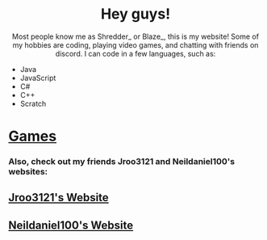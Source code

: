 
<head>
</head>
  <body>
  
 
   <p id="wlc">
  </p>
   <center><h1> Hey guys! </h1>
   Most people know me as Shredder_ or Blaze_, this is my website! Some of my hobbies are coding, playing video games, and chatting with friends on discord. I can code in a few languages, such as:</center>
   <ul>
  <li>Java</li>
  <li>JavaScript</li>
  <li>C#</li>
  <li>C++</li>
  <li>Scratch</li>
</ul>
<p>
<h1><a href="https://blaze8834.github.io/games.md">Games</a></h1>
<h3> Also, check out my friends Jroo3121 and Neildaniel100's websites:</h3>
<h2><a href="https://jroo3121.github.io/">Jroo3121's Website</a></h2>
<h2><a href="https://neildaniel00.github.io/">Neildaniel100's Website</a></h2>
  
<script>
  var person = prompt("Please enter your name", "A Blaze_ fan");

if (person != null) {
  document.getElementById("wlc").innerHTML =
  "Welcome "+person+"!";
}
</script>
                               
                               
                               
                               
